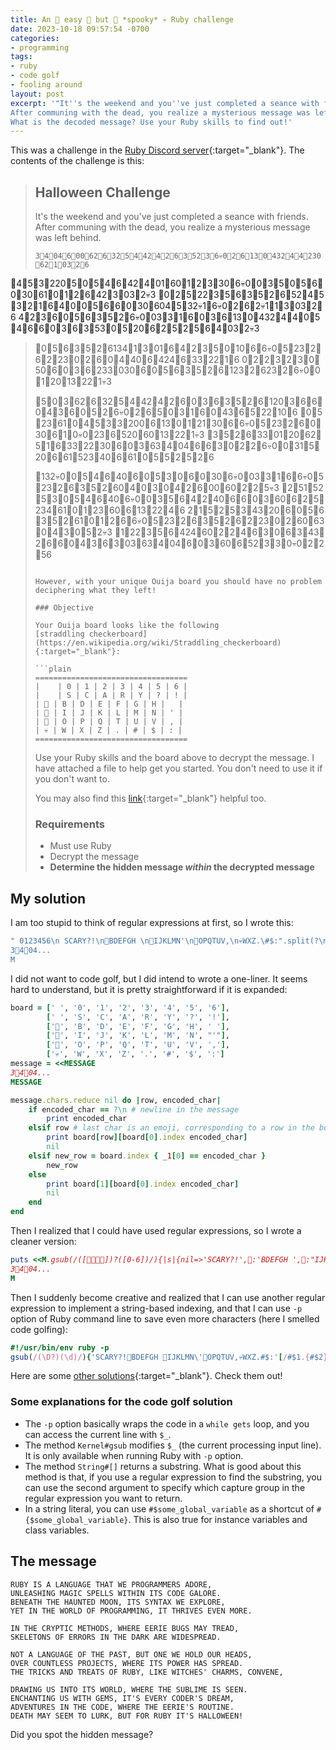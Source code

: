 ```yaml
---
title: An 🎃 easy 👻 but 🍬 *spooky* 💀 Ruby challenge
date: 2023-10-18 09:57:54 -0700
categories:
- programming
tags:
- ruby
- code golf
- fooling around
layout: post
excerpt: '"It''s the weekend and you''ve just completed a seance with friends.
After communing with the dead, you realize a mysterious message was left behind."
What is the decoded message? Use your Ruby skills to find out!'
---
```


This was a challenge in the [Ruby Discord server](https://discord.gg/ad2acQFtkh){:target="_blank"}.
The contents of the challenge is this:

> ## Halloween Challenge
>
> It's the weekend and you've just completed a seance with friends. After communing with the dead, you realize a mysterious message was left behind.
>
> ```plain
> 3🍬4🎃04🎃6👻00🎃62🎃6👻32👻5🎃4🍬42🎃4🎃2🎃6🍬3🎃52🍬3🎃6💀0🎃2🎃6🍬13🍬0🎃432👻4👻4🎃230🎃62🎃1🍬03🎃2🍬6
🍬4👻5👻3🎃220🎃5👻0👻5🎃4🎃6👻42🎃4👻01🎃60🍬1🎃2👻3👻30🎃6💀0👻0🍬3🎃5👻0👻5🎃6👻0🍬30🎃61🍬0🎃1🎃2🎃6🎃42👻3🍬03🎃2💀3
🎃0🎃2👻5🎃22🍬3🎃5🎃6🍬3🎃5🎃2🎃6🎃52🍬4👻5🍬3🎃2🎃1🎃6👻4🍬0🍬0👻5🍬6🎃6👻0🍬30🎃604👻5🍬32💀1🎃6💀0🎃2🎃6🎃2💀1🍬1👻3🍬03🎃2🍬6
4🎃2🍬3🎃6👻0👻5🎃6🍬3🎃5🎃2🎃6💀0🍬03👻3🎃1🎃6🍬0🎃3🎃6🍬13🍬0🎃432👻4👻4👻0👻5🎃4🍬6🎃6👻0🍬3🎃6🍬3🎃53👻0🍬5🎃20🎃6🎃2🍬5🎃2👻5🎃6👻4🍬03🎃2💀3
> 
> 👻0👻5🎃6🍬3🎃5🎃2🎃6134🍬1🍬3👻01🎃6👻4🎃2🍬3🎃5🍬0🎃10🍬6🎃6💀0🎃5🎃23🎃2🎃6🎃2🎃23👻0🎃2🎃6🎃0🍬4🎃40🎃6👻424🎃6🍬33🎃22🎃1🍬6
0👻2🎃2👻3🎃2🍬3🍬0👻50🎃6🍬0🎃3🎃6🎃233🍬030🎃6👻0👻5🎃6🍬3🎃5🎃2🎃6🎃123👻2🎃623🎃2🎃6💀0👻0🎃1🎃20🍬13🎃22🎃1💀3
> 
> 👻5🍬0🍬3🎃62🎃6👻32👻5🎃4🍬42🎃4🎃2🎃6🍬0🎃3🎃6🍬3🎃5🎃2🎃6🍬120🍬3🍬6🎃6🎃0🍬4🍬3🎃6🍬0👻5🎃2🎃6💀0🎃2🎃6🎃5🍬0👻3🎃1🎃6🍬0🍬43🎃6🎃5🎃22🎃10🍬6
🍬0🍬5🎃23🎃61🍬0🍬4👻5🍬3👻3🎃200🎃6🍬13🍬0👻1🎃21🍬30🍬6🎃6💀0🎃5🎃23🎃2🎃6👻0🍬30🎃6🍬1🍬0💀0🎃23🎃6🎃520🎃60🍬13🎃22🎃1💀3
🍬3🎃5🎃2🎃6🍬33👻01👻20🎃62👻5🎃1🎃6🍬33🎃22🍬30🎃6🍬0🎃3🎃63🍬4🎃04🍬6🎃6👻3👻0👻2🎃2🎃6💀0👻0🍬31🎃5🎃20👻6🎃61🎃523👻40🍬6🎃61🍬0👻5🍬5🎃2👻5🎃2🍬6
> 
> 🎃132💀0👻0👻5🎃4🎃6🍬40🎃6👻0👻5🍬3🍬0🎃6👻0🍬30🎃6💀0🍬03👻3🎃1🍬6🎃6💀0🎃5🎃23🎃2🎃6🍬3🎃5🎃2🎃60🍬4🎃0👻3👻0👻4🎃2🎃6👻00🎃60🎃2🎃2👻5💀3
🎃2👻51🎃52👻5🍬3👻0👻5🎃4🎃6🍬40🎃6💀0👻0🍬3🎃5🎃6🎃4🎃2👻40🍬6🎃6👻0🍬3👻60🎃6🎃2🍬5🎃234🎃61🍬0🎃1🎃23👻60🎃6🎃13🎃22👻4🍬6
2🎃1🍬5🎃2👻5🍬3🍬43🎃20🎃6👻0👻5🎃6🍬3🎃5🎃2🎃61🍬0🎃1🎃2🍬6🎃6💀0🎃5🎃23🎃2🎃6🍬3🎃5🎃2🎃6🎃2🎃23👻0🎃2👻60🎃63🍬0🍬4🍬3👻0👻5🎃2💀3
🎃1🎃22🍬3🎃5🎃6👻424🎃60🎃2🎃2👻4🎃6🍬3🍬0🎃6👻3🍬43👻2🍬6🎃6🎃0🍬4🍬3🎃6🎃3🍬03🎃63🍬4🎃04🎃6👻0🍬3👻60🎃6🎃52👻3👻3🍬0💀0🎃2🎃2👻56
> ```
> 
> However, with your unique Ouija board you should have no problem deciphering what they left!
>
> ### Objective
>
> Your Ouija board looks like the following
> [straddling checkerboard](https://en.wikipedia.org/wiki/Straddling_checkerboard){:target="_blank"}:
>
> ```plain
> ==================================
> |    | 0 | 1 | 2 | 3 | 4 | 5 | 6 |
> |    | S | C | A | R | Y | ? | ! |
> | 🎃 | B | D | E | F | G | H |   |
> | 👻 | I | J | K | L | M | N | ' |
> | 🍬 | O | P | Q | T | U | V | , |
> | 💀 | W | X | Z | . | # | $ | : |
> ==================================
> ```
>
> Use your Ruby skills and the board above to decrypt the message.
> I have attached a file to help get you started. You don't need to use it if you don't want to.
>
> You may also find this
> [link](https://www.ciphermachinesandcryptology.com/en/table.htm){:target="_blank"} helpful too.
>
> ### Requirements
>
> - Must use Ruby
> - Decrypt the message
> - **Determine the hidden message _within_ the decrypted message**
>

## My solution

I am too stupid to think of regular expressions at first, so I wrote this:

```ruby
" 0123456\n SCARY?!\n🎃BDEFGH \n👻IJKLMN'\n🍬OPQTUV,\n💀WXZ.\#$:".split(?\n).map(&:chars).tap{|b|<<M.chars.reduce(nil){|r,e|e==?\n?print(e): r ?print(b[r][b[0].index e]): b.index{_1[0]==e}||print(b[1][b[0].index e])}}
3🍬4🎃04...
M
```

I did not want to code golf, but I did intend to wrote a one-liner.
It seems hard to understand, but it is pretty straightforward if it is expanded:

```ruby
board = [' ', '0', '1', '2', '3', '4', '5', '6'],
        [' ', 'S', 'C', 'A', 'R', 'Y', '?', '!'],
        ['🎃', 'B', 'D', 'E', 'F', 'G', 'H', ' '],
        ['👻', 'I', 'J', 'K', 'L', 'M', 'N', "'"],
        ['🍬', 'O', 'P', 'Q', 'T', 'U', 'V', ','],
        ['💀', 'W', 'X', 'Z', '.', '#', '$', ':']
message = <<MESSAGE
3🍬4🎃04...
MESSAGE

message.chars.reduce nil do |row, encoded_char|
	if encoded_char == ?\n # newline in the message
		print encoded_char
	elsif row # last char is an emoji, corresponding to a row in the board
		print board[row][board[0].index encoded_char]
		nil
	elsif new_row = board.index { _1[0] == encoded_char }
		new_row
	else
		print board[1][board[0].index encoded_char]
		nil
	end
end
```

Then I realized that I could have used regular expressions, so I wrote a cleaner version:

```ruby
puts <<M.gsub(/([🎃👻🍬💀])?([0-6])/){|s|{nil=>'SCARY?!',🎃:'BDEFGH ',👻:"IJKLMN'",🍬:'OPQTUV,',💀:'WXZ.#$:'}[$1&.to_sym][$2.to_i]}
3🍬4🎃04...
M
```

Then I suddenly become creative and realized that I can use another regular expression to implement a string-based indexing,
and that I can use `-p` option of Ruby command line to save even more characters
(here I smelled code golfing):

```ruby
#!/usr/bin/env ruby -p
gsub(/(\D?)(\d)/){'SCARY?!🎃BDEFGH 👻IJKLMN\'🍬OPQTUV,💀WXZ.#$:'[/#$1.{#$2}(.)/,1]}
```

Here are some [other solutions](https://gist.github.com/ParadoxV5/77cab0e2b47004712deba623fe5ea816){:target="_blank"}.
Check them out!

### Some explanations for the code golf solution

- The `-p` option basically wraps the code in a `while gets` loop, and you can access the current line with `$_`.
- The method `Kernel#gsub` modifies `$_` (the current processing input line).
It is only available when running Ruby with `-p` option.
- The method `String#[]` returns a substring.
What is good about this method is that, if you use a regular expression to find the substring,
you can use the second argument to specify which capture group in the regular expression you want to return.
- In a string literal, you can use `#$some_global_variable` as a shortcut of `#{$some_global_variable}`.
This is also true for instance variables and class variables.

## The message

```plain
RUBY IS A LANGUAGE THAT WE PROGRAMMERS ADORE,
UNLEASHING MAGIC SPELLS WITHIN ITS CODE GALORE.
BENEATH THE HAUNTED MOON, ITS SYNTAX WE EXPLORE,
YET IN THE WORLD OF PROGRAMMING, IT THRIVES EVEN MORE.

IN THE CRYPTIC METHODS, WHERE EERIE BUGS MAY TREAD,
SKELETONS OF ERRORS IN THE DARK ARE WIDESPREAD.

NOT A LANGUAGE OF THE PAST, BUT ONE WE HOLD OUR HEADS,
OVER COUNTLESS PROJECTS, WHERE ITS POWER HAS SPREAD.
THE TRICKS AND TREATS OF RUBY, LIKE WITCHES' CHARMS, CONVENE,

DRAWING US INTO ITS WORLD, WHERE THE SUBLIME IS SEEN.
ENCHANTING US WITH GEMS, IT'S EVERY CODER'S DREAM,
ADVENTURES IN THE CODE, WHERE THE EERIE'S ROUTINE.
DEATH MAY SEEM TO LURK, BUT FOR RUBY IT'S HALLOWEEN!
```

Did you spot the hidden message?
